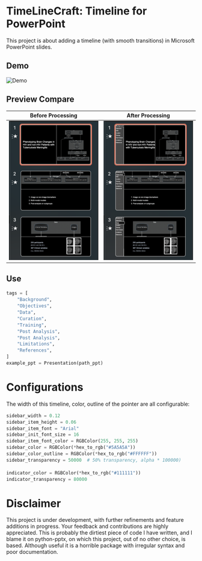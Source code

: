 
# TimeLineCraft: Timeline for PowerPoint

This project is about adding a timeline (with smooth transitions) in Microsoft PowerPoint slides.

## Demo
![Demo](https://github.com/Don-Yin/powerpoint-timeline/blob/cf5610f7db48a2f3e2fb747e2f197c5dbedd45e8/public/demo.gif)

## Preview Compare
|      Before Processing       |      After Processing      |
|:----------------------------:|:--------------------------:|
| ![Before](public/before.png) | ![After](public/after.png) |


## Use

```python
tags = [
    "Background",
    "Objectives",
    "Data",
    "Curation",
    "Training",
    "Post Analysis",
    "Post Analysis",
    "Limitations",
    "References",
]
example_ppt = Presentation(path_ppt)
```
# Configurations
The width of this timeline, color, outline of the pointer are all configurable:

```python
sidebar_width = 0.12
sidebar_item_height = 0.06
sidebar_item_font = "Arial"
sidebar_init_font_size = 16
sidebar_item_font_color = RGBColor(255, 255, 255)
sidebar_color = RGBColor(*hex_to_rgb("#5A5A5A"))
sidebar_color_outline = RGBColor(*hex_to_rgb("#FFFFFF"))
sidebar_transparency = 50000  # 50% transparency, alpha * 100000)

indicator_color = RGBColor(*hex_to_rgb("#111111"))
indicator_transparency = 80000
```

# Disclaimer
This project is under development, with further refinements and feature additions in progress. Your feedback and contributions are highly appreciated. This is probably the dirtiest piece of code I have written, and I blame it on python-pptx, on which this project, out of no other choice, is based. Although useful it is a horrible package with irregular syntax and poor documentation.
